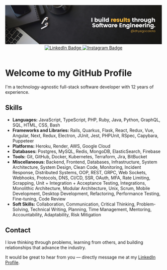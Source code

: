 <div id="header" align="center">
  <a><img src="https://raw.githubusercontent.com/dhyegocalota/dhyegocalota/main/banner.png" /></a>
  <div id="badges">
    <a href="https://www.linkedin.com/in/dhyegocalota/">
      <img src="https://img.shields.io/badge/LinkedIn-0077B5?style=for-the-badge&logo=linkedin&logoColor=white" alt="LinkedIn Badge"/>
    </a>
    <a href="https://www.instagram.com/dhyegocalota/">
      <img src="https://img.shields.io/badge/Instagram-E4405F?style=for-the-badge&logo=instagram&logoColor=white" alt="Instagram Badge"/>
    </a>
  </div>
  <img src="https://komarev.com/ghpvc/?username=dhyegocalota&style=flat-square&color=blue" alt=""/>
</div>
<div id="content">
  <h1>Welcome to my GitHub Profile</h1>
  <p>I'm a technology-agnostic full-stack software developer with 12 years of experience.</p>
  <h2>Skills</h2>
  <ul>
    <li><strong>Languages:</strong> JavaScript, TypeScript, PHP, Ruby, Java, Python, GraphQL, SQL, HTML, CSS, Bash</li>
    <li><strong>Frameworks and Libraries:</strong> Rails, Quarkus, Flask, React, Redux, Vue, Angular, Next, Redux, Electron, JUnit, Jest, PHPUnit, RSpec, Capybara, Puppeteer</li>
    <li><strong>Platforms:</strong> Heroku, Render, AWS, Google Cloud</li>
    <li><strong>Databases:</strong> Postgres, MySQL, Redis, MongoDB, ElasticSearch, Firebase</li>
    <li><strong>Tools:</strong> Git, GitHub, Docker, Kubernetes, Terraform, Jira, BitBucket</li>
    <li><strong>Miscellaneous:</strong> Backend, Frontend, Databases, Infrastructure, System Architecture, System Design, Clean Code, Monitoring, Incident Response, Distributed Systems, OOP, REST, GRPC, Web Sockets, Webhooks, Protocols, DNS, CI/CD, SSR, OAuth, MFA, Rate Limiting, Scrapping, Unit + Integration + Acceptance Testing, Integrations, Monolithic Architecture, Modular Architecture, Unix, Scrum, Mobile Development, Desktop Development, Refactoring, Performance Testing, Fine-tuning, Code Review</li>
    <li><strong>Soft Skills:</strong> Collaboration, Communication, Critical Thinking, Problem-Solving, Technical Writing, Planning, Time Management, Mentoring, Accountability, Adaptability, Risk Mitigation</li>
  </ul>
  <h2>Contact</h2>
  <p>I love thinking through problems, learning from others, and building relationships that advance the industry.</p>
  <p>It would be great to hear from you –– directly message me at my <a href="https://www.linkedin.com/in/dhyegocalota/">LinkedIn Profile</a>.</p>
</div>
